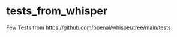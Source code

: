 # tests_from_whisper

Few Tests from  <a href="https://github.com/openai/whisper/tree/main/tests" target="_blank">https://github.com/openai/whisper/tree/main/tests</a>